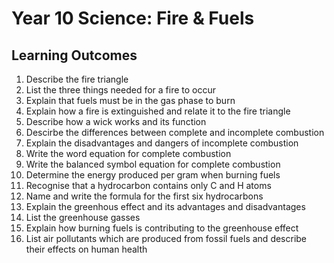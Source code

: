 # Year 10 Science: Fire & Fuels

## Learning Outcomes

1. Describe the fire triangle
2. List the three things needed for a fire to occur
3. Explain that fuels must be in the gas phase to burn
4. Explain how a fire is extinguished and relate it to the fire triangle
5. Describe how a wick works and its function
6. Descirbe the differences between complete and incomplete combustion
7. Explain the disadvantages and dangers of incomplete combustion
8. Write the word equation for complete combustion
9. Write the balanced symbol equation for complete combustion
10. Determine the energy produced per gram when burning fuels
11. Recognise that a hydrocarbon contains only C and H atoms
12. Name and write the formula for the first six hydrocarbons
13. Explain the greenhous effect and its advantages and disadvantages
14. List the greenhouse gasses
15. Explain how burning fuels is contributing to the greenhouse effect
16. List air pollutants which are produced from fossil fuels and describe their effects on human health
